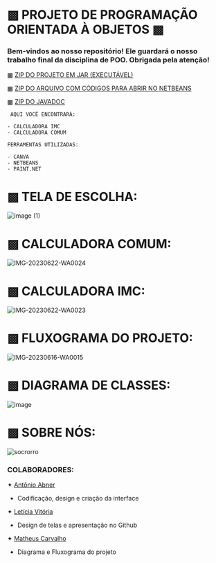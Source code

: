 # ▩ PROJETO DE PROGRAMAÇÃO ORIENTADA À OBJETOS ▩ 

### Bem-vindos ao nosso repositório! Ele guardará o nosso trabalho final da disciplina de POO. Obrigada pela atenção!

▩ [ZIP DO PROJETO EM JAR (EXECUTÁVEL)](https://github.com/mareshbard/ProjetoPOO/blob/main/Programa_CalcLab_Distribuicao.zip)

▩ [ZIP DO ARQUIVO COM CÓDIGOS PARA ABRIR NO NETBEANS](https://github.com/mareshbard/ProjetoPOO/blob/main/Projeto_CalcLab.zip)

▩ [ZIP DO JAVADOC](https://github.com/mareshbard/ProjetoPOO/blob/main/javadoc-2.zip)
~~~
 AQUI VOCÊ ENCONTRARÁ:

- CALCULADORA IMC
- CALCULADORA COMUM
~~~

~~~
FERRAMENTAS UTILIZADAS:

- CANVA
- NETBEANS
- PAINT.NET
~~~
# ▩ TELA DE ESCOLHA:
![image (1)](https://github.com/mareshbard/mareshbard/assets/125154278/4a0aad37-08e7-4692-b1d7-bf9284b07277)

# ▩ CALCULADORA COMUM:
![IMG-20230622-WA0024](https://github.com/mareshbard/mareshbard/assets/125154278/cb49b441-b1c1-4ee8-9787-11783e960301)

# ▩ CALCULADORA IMC:
![IMG-20230622-WA0023](https://github.com/mareshbard/mareshbard/assets/125154278/6cc40584-b5d6-4e99-be10-ff46324a8678)

# ▩ FLUXOGRAMA DO PROJETO:
![IMG-20230616-WA0015](https://github.com/mareshbard/mareshbard/assets/125154278/87f87e5e-1c58-4b4e-8928-4b234a6d523e)

# ▩ DIAGRAMA DE CLASSES:
![image](https://github.com/mareshbard/mareshbard/assets/125154278/a60a0d01-ee85-42a6-ac88-a0965f45fed3)


# ▩ SOBRE NÓS:

![socrorro](https://github.com/mareshbard/mareshbard/assets/125154278/43671331-2f28-4328-b90f-67a0c74d5ad2)

  ### COLABORADORES:
✦ [Antônio Abner](https://github.com/frsmth)
- Codificação, design e criação da interface
 
✦ [Letícia Vitória](https://github.com/mareshbard)
- Design de telas e apresentação no Github

✦ [Matheus Carvalho](https://github.com/matheussdcarvalho)
- Diagrama e Fluxograma do projeto
 
